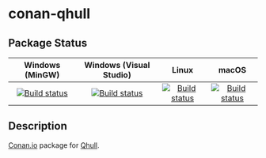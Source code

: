 # conan-qhull

## Package Status

| Windows (MinGW) | Windows (Visual Studio) | Linux | macOS |
|:---------------:|:-----------------------:|:-----:|:-----:|
|[![Build status](https://ci.appveyor.com/api/projects/status/8wlu4ohg7nn2vcsn/branch/testing%2F8.0.0?svg=true)](https://ci.appveyor.com/project/SpaceIm/conan-qhull)|[![Build status](https://github.com/SpaceIm/conan-qhull/workflows/.github/workflows/windows.yml/badge.svg?branch=testing%2F8.0.0)](https://github.com/SpaceIm/conan-qhull/actions/workflows/windows.yml?query=branch%3Atesting%2F8.0.0)|[![Build status](https://github.com/SpaceIm/conan-qhull/workflows/.github/workflows/linux.yml/badge.svg?branch=testing%2F8.0.0)](https://github.com/SpaceIm/conan-qhull/actions/workflows/linux.yml?query=branch%3Atesting%2F8.0.0)|[![Build status](https://github.com/SpaceIm/conan-qhull/workflows/.github/workflows/macos.yml/badge.svg?branch=testing%2F8.0.0)](https://github.com/SpaceIm/conan-qhull/actions/workflows/macos.yml?query=branch%3Atesting%2F8.0.0)|

## Description

[Conan.io](https://conan.io) package for [Qhull](https://github.com/qhull/qhull).
